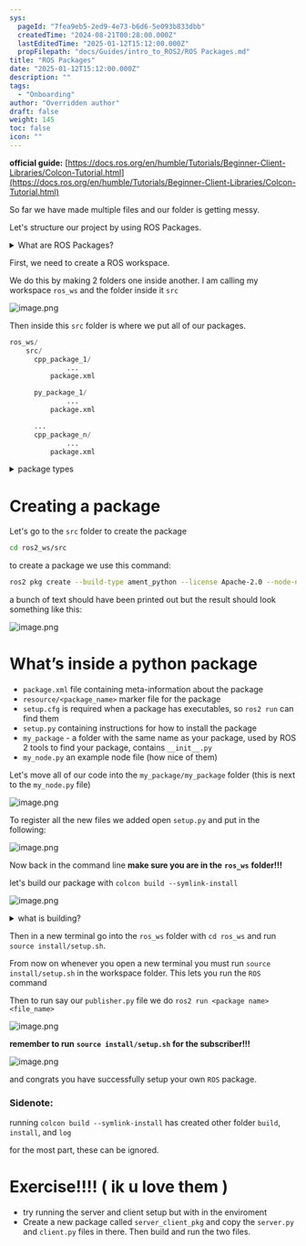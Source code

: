 ```yaml
---
sys:
  pageId: "7fea9eb5-2ed9-4e73-b6d6-5e093b833dbb"
  createdTime: "2024-08-21T00:28:00.000Z"
  lastEditedTime: "2025-01-12T15:12:00.000Z"
  propFilepath: "docs/Guides/intro_to_ROS2/ROS Packages.md"
title: "ROS Packages"
date: "2025-01-12T15:12:00.000Z"
description: ""
tags:
  - "Onboarding"
author: "Overridden author"
draft: false
weight: 145
toc: false
icon: ""
---
```


**official guide:** [https://docs.ros.org/en/humble/Tutorials/Beginner-Client-Libraries/Colcon-Tutorial.html](https://docs.ros.org/en/humble/Tutorials/Beginner-Client-Libraries/Colcon-Tutorial.html)

So far we have made multiple files and our folder is getting messy.

Let's structure our project by using ROS Packages.

<details>

<summary>What are ROS Packages?</summary>

ROS Packages are, as the name implies, packages of code that are highly sharable between ROS developers.

They consist of a folder, `package.xml` file, and source code

```python
      cpp_package_1/
		      ... imagine much code files here ..
          package.xml
```

</details>

First, we need to create a ROS workspace.

We do this by making 2 folders one inside another. I am calling my workspace `ros_ws` and the folder inside it `src`

![image.png](https://prod-files-secure.s3.us-west-2.amazonaws.com/d518164a-d88e-44d1-a4ee-3adb3bd8bce0/70706947-fd18-4537-a67b-e12946812d31/image.png?X-Amz-Algorithm=AWS4-HMAC-SHA256&X-Amz-Content-Sha256=UNSIGNED-PAYLOAD&X-Amz-Credential=ASIAZI2LB466QGDYL63Z%2F20250317%2Fus-west-2%2Fs3%2Faws4_request&X-Amz-Date=20250317T032252Z&X-Amz-Expires=3600&X-Amz-Security-Token=IQoJb3JpZ2luX2VjEOP%2F%2F%2F%2F%2F%2F%2F%2F%2F%2FwEaCXVzLXdlc3QtMiJHMEUCIQD%2F1pwC2HiHzac%2BtJq01LKad5nJK6Uidk2OQSsm8zudVwIgDU8weZVTA61v5oASrjaSuDdWmqpX5BFA%2BIjbmKrjeVsq%2FwMIPBAAGgw2Mzc0MjMxODM4MDUiDEKZBKD%2BL5yjSkb7tCrcA9Sv0SU0XVVOXdKfLPn5vrSl4xfw4wTa3qJ5Vvu%2BKkZ5NvYRZagcBVtLmndOQBUBj%2Bdd6yQZPvbD%2Fd0WbiXJQ83nqgtdVAJmcXyV1c4%2Btx072J82lNgcl1%2BdZev1PZMSnuVDD%2F45XxpV4hcpVoPLWVESdtWPTtCyV4%2FEu0r8hCvZlk1dy%2Fh%2F2FBK0Bw8CsguBl9DQAeFUwcvKP8j4GRlDEaM7BKxGQ0WmdpLjWtXVR0QPqBn4DTW7VegWec%2F4JNqCEGCDu4q6fKBio7%2Fwz2nW3VKYV6KXlLGuJ5UQ65zvPQvIMYGMVtJBzzjntsjBAXK8cI6CEHO9Y5GIBeafj4JyuwYyEyTPBafsFpDq%2FsfmDxHpWdR2wmrFwiMfEFudeERL2J8TJVNdScSa60nrJjfwOUylebB5I8Tfi9l3VfDAFIAMY7VUgExLpbgcbVtzStLOwwaYYfR50wrxLjOgg2cYKPDhmu7lLez3c%2FHAgpO6n%2BFdDBewbgsjkYQVnc%2Fd5ZmVu4oMGxPmaSUeQTlBYZExHohBlpdS%2F7LTklUyOz%2BXjsX9v4QZqZcxa83D5a68Y6RoQN6QBzH8pauOnUHfnQOnX2kuSYLux5mb%2FU6b%2FJHVjQjPvaXWINyTtihGjmBMOea3r4GOqUBFQ4kFSH2ID%2FmhE9uJmeBlwO3%2FhdRFNVDjltDFJxBUtRCOpq4eFiP3LnmHyt2f2E67nQnX9W6GGz%2FzO1BQBD8un02c7rPcVALOi0S7n5ztrvzaJkdaa9em%2Bn871ennqQKxemdwpCHoOkb1zNUR3zWePlTsPorvCI0Nk1wQI1r1XcX1WJw4qBsveLtVNnxZ4zge8RdFJgjsHlRDudoFQ2DDDTs1x0a&X-Amz-Signature=b6e029d81f5c18aa2b0b99ba6042a03ed714b8d36f060c581a8d2bb37dda8d7a&X-Amz-SignedHeaders=host&x-id=GetObject)

Then inside this `src` folder is where we put all of our packages.

```python
ros_ws/
    src/
      cpp_package_1/
		      ...
          package.xml

      py_package_1/
		      ...
          package.xml

      ...
      cpp_package_n/
		      ...
          package.xml

```

<details>

<summary>package types</summary>

packages can be either `C++` or python.

the intern file structure is different for each but for this guide we will stick to creating python packages

</details>

# Creating a package

Let's go to the `src` folder to create the package

```bash
cd ros2_ws/src
```

to create a package we use this command:

```bash
ros2 pkg create --build-type ament_python --license Apache-2.0 --node-name my_node my_package
```

a bunch of text should have been printed out but the result should look something like this:

![image.png](https://prod-files-secure.s3.us-west-2.amazonaws.com/d518164a-d88e-44d1-a4ee-3adb3bd8bce0/e6cf1e3f-8512-4a3e-b131-079f800bf3e8/image.png?X-Amz-Algorithm=AWS4-HMAC-SHA256&X-Amz-Content-Sha256=UNSIGNED-PAYLOAD&X-Amz-Credential=ASIAZI2LB466QGDYL63Z%2F20250317%2Fus-west-2%2Fs3%2Faws4_request&X-Amz-Date=20250317T032252Z&X-Amz-Expires=3600&X-Amz-Security-Token=IQoJb3JpZ2luX2VjEOP%2F%2F%2F%2F%2F%2F%2F%2F%2F%2FwEaCXVzLXdlc3QtMiJHMEUCIQD%2F1pwC2HiHzac%2BtJq01LKad5nJK6Uidk2OQSsm8zudVwIgDU8weZVTA61v5oASrjaSuDdWmqpX5BFA%2BIjbmKrjeVsq%2FwMIPBAAGgw2Mzc0MjMxODM4MDUiDEKZBKD%2BL5yjSkb7tCrcA9Sv0SU0XVVOXdKfLPn5vrSl4xfw4wTa3qJ5Vvu%2BKkZ5NvYRZagcBVtLmndOQBUBj%2Bdd6yQZPvbD%2Fd0WbiXJQ83nqgtdVAJmcXyV1c4%2Btx072J82lNgcl1%2BdZev1PZMSnuVDD%2F45XxpV4hcpVoPLWVESdtWPTtCyV4%2FEu0r8hCvZlk1dy%2Fh%2F2FBK0Bw8CsguBl9DQAeFUwcvKP8j4GRlDEaM7BKxGQ0WmdpLjWtXVR0QPqBn4DTW7VegWec%2F4JNqCEGCDu4q6fKBio7%2Fwz2nW3VKYV6KXlLGuJ5UQ65zvPQvIMYGMVtJBzzjntsjBAXK8cI6CEHO9Y5GIBeafj4JyuwYyEyTPBafsFpDq%2FsfmDxHpWdR2wmrFwiMfEFudeERL2J8TJVNdScSa60nrJjfwOUylebB5I8Tfi9l3VfDAFIAMY7VUgExLpbgcbVtzStLOwwaYYfR50wrxLjOgg2cYKPDhmu7lLez3c%2FHAgpO6n%2BFdDBewbgsjkYQVnc%2Fd5ZmVu4oMGxPmaSUeQTlBYZExHohBlpdS%2F7LTklUyOz%2BXjsX9v4QZqZcxa83D5a68Y6RoQN6QBzH8pauOnUHfnQOnX2kuSYLux5mb%2FU6b%2FJHVjQjPvaXWINyTtihGjmBMOea3r4GOqUBFQ4kFSH2ID%2FmhE9uJmeBlwO3%2FhdRFNVDjltDFJxBUtRCOpq4eFiP3LnmHyt2f2E67nQnX9W6GGz%2FzO1BQBD8un02c7rPcVALOi0S7n5ztrvzaJkdaa9em%2Bn871ennqQKxemdwpCHoOkb1zNUR3zWePlTsPorvCI0Nk1wQI1r1XcX1WJw4qBsveLtVNnxZ4zge8RdFJgjsHlRDudoFQ2DDDTs1x0a&X-Amz-Signature=b1773d7f69341df63d54135539f0f88739cd341be40863c2494ec704229218cd&X-Amz-SignedHeaders=host&x-id=GetObject)

# What’s inside a python package

- `package.xml` file containing meta-information about the package
- `resource/<package_name>` marker file for the package
- `setup.cfg` is required when a package has executables, so `ros2 run` can find them
- `setup.py` containing instructions for how to install the package
- `my_package` - a folder with the same name as your package, used by ROS 2 tools to find your package, contains `__init__.py`
- `my_node.py` an example node file (how nice of them)

Let's move all of our code into the `my_package/my_package` folder (this is next to the `my_node.py` file)

![image.png](https://prod-files-secure.s3.us-west-2.amazonaws.com/d518164a-d88e-44d1-a4ee-3adb3bd8bce0/9ce58f11-0da9-4d3e-b86d-506a9685d378/image.png?X-Amz-Algorithm=AWS4-HMAC-SHA256&X-Amz-Content-Sha256=UNSIGNED-PAYLOAD&X-Amz-Credential=ASIAZI2LB466QGDYL63Z%2F20250317%2Fus-west-2%2Fs3%2Faws4_request&X-Amz-Date=20250317T032253Z&X-Amz-Expires=3600&X-Amz-Security-Token=IQoJb3JpZ2luX2VjEOP%2F%2F%2F%2F%2F%2F%2F%2F%2F%2FwEaCXVzLXdlc3QtMiJHMEUCIQD%2F1pwC2HiHzac%2BtJq01LKad5nJK6Uidk2OQSsm8zudVwIgDU8weZVTA61v5oASrjaSuDdWmqpX5BFA%2BIjbmKrjeVsq%2FwMIPBAAGgw2Mzc0MjMxODM4MDUiDEKZBKD%2BL5yjSkb7tCrcA9Sv0SU0XVVOXdKfLPn5vrSl4xfw4wTa3qJ5Vvu%2BKkZ5NvYRZagcBVtLmndOQBUBj%2Bdd6yQZPvbD%2Fd0WbiXJQ83nqgtdVAJmcXyV1c4%2Btx072J82lNgcl1%2BdZev1PZMSnuVDD%2F45XxpV4hcpVoPLWVESdtWPTtCyV4%2FEu0r8hCvZlk1dy%2Fh%2F2FBK0Bw8CsguBl9DQAeFUwcvKP8j4GRlDEaM7BKxGQ0WmdpLjWtXVR0QPqBn4DTW7VegWec%2F4JNqCEGCDu4q6fKBio7%2Fwz2nW3VKYV6KXlLGuJ5UQ65zvPQvIMYGMVtJBzzjntsjBAXK8cI6CEHO9Y5GIBeafj4JyuwYyEyTPBafsFpDq%2FsfmDxHpWdR2wmrFwiMfEFudeERL2J8TJVNdScSa60nrJjfwOUylebB5I8Tfi9l3VfDAFIAMY7VUgExLpbgcbVtzStLOwwaYYfR50wrxLjOgg2cYKPDhmu7lLez3c%2FHAgpO6n%2BFdDBewbgsjkYQVnc%2Fd5ZmVu4oMGxPmaSUeQTlBYZExHohBlpdS%2F7LTklUyOz%2BXjsX9v4QZqZcxa83D5a68Y6RoQN6QBzH8pauOnUHfnQOnX2kuSYLux5mb%2FU6b%2FJHVjQjPvaXWINyTtihGjmBMOea3r4GOqUBFQ4kFSH2ID%2FmhE9uJmeBlwO3%2FhdRFNVDjltDFJxBUtRCOpq4eFiP3LnmHyt2f2E67nQnX9W6GGz%2FzO1BQBD8un02c7rPcVALOi0S7n5ztrvzaJkdaa9em%2Bn871ennqQKxemdwpCHoOkb1zNUR3zWePlTsPorvCI0Nk1wQI1r1XcX1WJw4qBsveLtVNnxZ4zge8RdFJgjsHlRDudoFQ2DDDTs1x0a&X-Amz-Signature=c9f626bc3dc3da758ac71f31834cc9917bd0c2510e31eeb4586db5c6b0b4dcac&X-Amz-SignedHeaders=host&x-id=GetObject)

To register all the new files we added open `setup.py` and put in the following:

![image.png](https://prod-files-secure.s3.us-west-2.amazonaws.com/d518164a-d88e-44d1-a4ee-3adb3bd8bce0/1cd7c262-4cae-4496-9d75-c178537d24a2/image.png?X-Amz-Algorithm=AWS4-HMAC-SHA256&X-Amz-Content-Sha256=UNSIGNED-PAYLOAD&X-Amz-Credential=ASIAZI2LB466QGDYL63Z%2F20250317%2Fus-west-2%2Fs3%2Faws4_request&X-Amz-Date=20250317T032252Z&X-Amz-Expires=3600&X-Amz-Security-Token=IQoJb3JpZ2luX2VjEOP%2F%2F%2F%2F%2F%2F%2F%2F%2F%2FwEaCXVzLXdlc3QtMiJHMEUCIQD%2F1pwC2HiHzac%2BtJq01LKad5nJK6Uidk2OQSsm8zudVwIgDU8weZVTA61v5oASrjaSuDdWmqpX5BFA%2BIjbmKrjeVsq%2FwMIPBAAGgw2Mzc0MjMxODM4MDUiDEKZBKD%2BL5yjSkb7tCrcA9Sv0SU0XVVOXdKfLPn5vrSl4xfw4wTa3qJ5Vvu%2BKkZ5NvYRZagcBVtLmndOQBUBj%2Bdd6yQZPvbD%2Fd0WbiXJQ83nqgtdVAJmcXyV1c4%2Btx072J82lNgcl1%2BdZev1PZMSnuVDD%2F45XxpV4hcpVoPLWVESdtWPTtCyV4%2FEu0r8hCvZlk1dy%2Fh%2F2FBK0Bw8CsguBl9DQAeFUwcvKP8j4GRlDEaM7BKxGQ0WmdpLjWtXVR0QPqBn4DTW7VegWec%2F4JNqCEGCDu4q6fKBio7%2Fwz2nW3VKYV6KXlLGuJ5UQ65zvPQvIMYGMVtJBzzjntsjBAXK8cI6CEHO9Y5GIBeafj4JyuwYyEyTPBafsFpDq%2FsfmDxHpWdR2wmrFwiMfEFudeERL2J8TJVNdScSa60nrJjfwOUylebB5I8Tfi9l3VfDAFIAMY7VUgExLpbgcbVtzStLOwwaYYfR50wrxLjOgg2cYKPDhmu7lLez3c%2FHAgpO6n%2BFdDBewbgsjkYQVnc%2Fd5ZmVu4oMGxPmaSUeQTlBYZExHohBlpdS%2F7LTklUyOz%2BXjsX9v4QZqZcxa83D5a68Y6RoQN6QBzH8pauOnUHfnQOnX2kuSYLux5mb%2FU6b%2FJHVjQjPvaXWINyTtihGjmBMOea3r4GOqUBFQ4kFSH2ID%2FmhE9uJmeBlwO3%2FhdRFNVDjltDFJxBUtRCOpq4eFiP3LnmHyt2f2E67nQnX9W6GGz%2FzO1BQBD8un02c7rPcVALOi0S7n5ztrvzaJkdaa9em%2Bn871ennqQKxemdwpCHoOkb1zNUR3zWePlTsPorvCI0Nk1wQI1r1XcX1WJw4qBsveLtVNnxZ4zge8RdFJgjsHlRDudoFQ2DDDTs1x0a&X-Amz-Signature=b87295cbe922c4155b107d32f3699908f26b8541b0d547e296e613bb97089be5&X-Amz-SignedHeaders=host&x-id=GetObject)

Now back in the command line **make sure you are in the** **`ros_ws`** **folder!!!**

let's build our package with `colcon build --symlink-install`

![image.png](https://prod-files-secure.s3.us-west-2.amazonaws.com/d518164a-d88e-44d1-a4ee-3adb3bd8bce0/2f2a0d27-b173-48fd-b189-5f5c0ce65619/image.png?X-Amz-Algorithm=AWS4-HMAC-SHA256&X-Amz-Content-Sha256=UNSIGNED-PAYLOAD&X-Amz-Credential=ASIAZI2LB466QGDYL63Z%2F20250317%2Fus-west-2%2Fs3%2Faws4_request&X-Amz-Date=20250317T032252Z&X-Amz-Expires=3600&X-Amz-Security-Token=IQoJb3JpZ2luX2VjEOP%2F%2F%2F%2F%2F%2F%2F%2F%2F%2FwEaCXVzLXdlc3QtMiJHMEUCIQD%2F1pwC2HiHzac%2BtJq01LKad5nJK6Uidk2OQSsm8zudVwIgDU8weZVTA61v5oASrjaSuDdWmqpX5BFA%2BIjbmKrjeVsq%2FwMIPBAAGgw2Mzc0MjMxODM4MDUiDEKZBKD%2BL5yjSkb7tCrcA9Sv0SU0XVVOXdKfLPn5vrSl4xfw4wTa3qJ5Vvu%2BKkZ5NvYRZagcBVtLmndOQBUBj%2Bdd6yQZPvbD%2Fd0WbiXJQ83nqgtdVAJmcXyV1c4%2Btx072J82lNgcl1%2BdZev1PZMSnuVDD%2F45XxpV4hcpVoPLWVESdtWPTtCyV4%2FEu0r8hCvZlk1dy%2Fh%2F2FBK0Bw8CsguBl9DQAeFUwcvKP8j4GRlDEaM7BKxGQ0WmdpLjWtXVR0QPqBn4DTW7VegWec%2F4JNqCEGCDu4q6fKBio7%2Fwz2nW3VKYV6KXlLGuJ5UQ65zvPQvIMYGMVtJBzzjntsjBAXK8cI6CEHO9Y5GIBeafj4JyuwYyEyTPBafsFpDq%2FsfmDxHpWdR2wmrFwiMfEFudeERL2J8TJVNdScSa60nrJjfwOUylebB5I8Tfi9l3VfDAFIAMY7VUgExLpbgcbVtzStLOwwaYYfR50wrxLjOgg2cYKPDhmu7lLez3c%2FHAgpO6n%2BFdDBewbgsjkYQVnc%2Fd5ZmVu4oMGxPmaSUeQTlBYZExHohBlpdS%2F7LTklUyOz%2BXjsX9v4QZqZcxa83D5a68Y6RoQN6QBzH8pauOnUHfnQOnX2kuSYLux5mb%2FU6b%2FJHVjQjPvaXWINyTtihGjmBMOea3r4GOqUBFQ4kFSH2ID%2FmhE9uJmeBlwO3%2FhdRFNVDjltDFJxBUtRCOpq4eFiP3LnmHyt2f2E67nQnX9W6GGz%2FzO1BQBD8un02c7rPcVALOi0S7n5ztrvzaJkdaa9em%2Bn871ennqQKxemdwpCHoOkb1zNUR3zWePlTsPorvCI0Nk1wQI1r1XcX1WJw4qBsveLtVNnxZ4zge8RdFJgjsHlRDudoFQ2DDDTs1x0a&X-Amz-Signature=c539ea99f56c29a0c67859cc5f7b263ac501a047d200992c709c74437df7fdcd&X-Amz-SignedHeaders=host&x-id=GetObject)

<details>

<summary>what is building?</summary>

if you are a CS major at Rose-Hulman you will learn the answer to this in CSSE132

but TLDR; is it combines all the code files into one program that can be run easily 

</details>

Then in a new terminal go into the `ros_ws` folder with `cd ros_ws` and run `source install/setup.sh`. 

From now on whenever you open a new terminal you must run `source install/setup.sh` in the workspace folder. This lets you run the `ROS` command

Then to run say our `publisher.py` file we do `ros2 run <package name> <file_name>`

![image.png](https://prod-files-secure.s3.us-west-2.amazonaws.com/d518164a-d88e-44d1-a4ee-3adb3bd8bce0/4f4b1219-3a44-4632-aa0a-ce3471699f59/image.png?X-Amz-Algorithm=AWS4-HMAC-SHA256&X-Amz-Content-Sha256=UNSIGNED-PAYLOAD&X-Amz-Credential=ASIAZI2LB466QGDYL63Z%2F20250317%2Fus-west-2%2Fs3%2Faws4_request&X-Amz-Date=20250317T032253Z&X-Amz-Expires=3600&X-Amz-Security-Token=IQoJb3JpZ2luX2VjEOP%2F%2F%2F%2F%2F%2F%2F%2F%2F%2FwEaCXVzLXdlc3QtMiJHMEUCIQD%2F1pwC2HiHzac%2BtJq01LKad5nJK6Uidk2OQSsm8zudVwIgDU8weZVTA61v5oASrjaSuDdWmqpX5BFA%2BIjbmKrjeVsq%2FwMIPBAAGgw2Mzc0MjMxODM4MDUiDEKZBKD%2BL5yjSkb7tCrcA9Sv0SU0XVVOXdKfLPn5vrSl4xfw4wTa3qJ5Vvu%2BKkZ5NvYRZagcBVtLmndOQBUBj%2Bdd6yQZPvbD%2Fd0WbiXJQ83nqgtdVAJmcXyV1c4%2Btx072J82lNgcl1%2BdZev1PZMSnuVDD%2F45XxpV4hcpVoPLWVESdtWPTtCyV4%2FEu0r8hCvZlk1dy%2Fh%2F2FBK0Bw8CsguBl9DQAeFUwcvKP8j4GRlDEaM7BKxGQ0WmdpLjWtXVR0QPqBn4DTW7VegWec%2F4JNqCEGCDu4q6fKBio7%2Fwz2nW3VKYV6KXlLGuJ5UQ65zvPQvIMYGMVtJBzzjntsjBAXK8cI6CEHO9Y5GIBeafj4JyuwYyEyTPBafsFpDq%2FsfmDxHpWdR2wmrFwiMfEFudeERL2J8TJVNdScSa60nrJjfwOUylebB5I8Tfi9l3VfDAFIAMY7VUgExLpbgcbVtzStLOwwaYYfR50wrxLjOgg2cYKPDhmu7lLez3c%2FHAgpO6n%2BFdDBewbgsjkYQVnc%2Fd5ZmVu4oMGxPmaSUeQTlBYZExHohBlpdS%2F7LTklUyOz%2BXjsX9v4QZqZcxa83D5a68Y6RoQN6QBzH8pauOnUHfnQOnX2kuSYLux5mb%2FU6b%2FJHVjQjPvaXWINyTtihGjmBMOea3r4GOqUBFQ4kFSH2ID%2FmhE9uJmeBlwO3%2FhdRFNVDjltDFJxBUtRCOpq4eFiP3LnmHyt2f2E67nQnX9W6GGz%2FzO1BQBD8un02c7rPcVALOi0S7n5ztrvzaJkdaa9em%2Bn871ennqQKxemdwpCHoOkb1zNUR3zWePlTsPorvCI0Nk1wQI1r1XcX1WJw4qBsveLtVNnxZ4zge8RdFJgjsHlRDudoFQ2DDDTs1x0a&X-Amz-Signature=bf4e7875eb16bb2563cb71d97a147a37d819a5a6d050c5cf1d2a0ab14bc9db1c&X-Amz-SignedHeaders=host&x-id=GetObject)

**remember to run** **`source install/setup.sh`** **for the subscriber!!!**

![image.png](https://prod-files-secure.s3.us-west-2.amazonaws.com/d518164a-d88e-44d1-a4ee-3adb3bd8bce0/02121119-dad4-49ec-8356-c956108b4243/image.png?X-Amz-Algorithm=AWS4-HMAC-SHA256&X-Amz-Content-Sha256=UNSIGNED-PAYLOAD&X-Amz-Credential=ASIAZI2LB466QGDYL63Z%2F20250317%2Fus-west-2%2Fs3%2Faws4_request&X-Amz-Date=20250317T032253Z&X-Amz-Expires=3600&X-Amz-Security-Token=IQoJb3JpZ2luX2VjEOP%2F%2F%2F%2F%2F%2F%2F%2F%2F%2FwEaCXVzLXdlc3QtMiJHMEUCIQD%2F1pwC2HiHzac%2BtJq01LKad5nJK6Uidk2OQSsm8zudVwIgDU8weZVTA61v5oASrjaSuDdWmqpX5BFA%2BIjbmKrjeVsq%2FwMIPBAAGgw2Mzc0MjMxODM4MDUiDEKZBKD%2BL5yjSkb7tCrcA9Sv0SU0XVVOXdKfLPn5vrSl4xfw4wTa3qJ5Vvu%2BKkZ5NvYRZagcBVtLmndOQBUBj%2Bdd6yQZPvbD%2Fd0WbiXJQ83nqgtdVAJmcXyV1c4%2Btx072J82lNgcl1%2BdZev1PZMSnuVDD%2F45XxpV4hcpVoPLWVESdtWPTtCyV4%2FEu0r8hCvZlk1dy%2Fh%2F2FBK0Bw8CsguBl9DQAeFUwcvKP8j4GRlDEaM7BKxGQ0WmdpLjWtXVR0QPqBn4DTW7VegWec%2F4JNqCEGCDu4q6fKBio7%2Fwz2nW3VKYV6KXlLGuJ5UQ65zvPQvIMYGMVtJBzzjntsjBAXK8cI6CEHO9Y5GIBeafj4JyuwYyEyTPBafsFpDq%2FsfmDxHpWdR2wmrFwiMfEFudeERL2J8TJVNdScSa60nrJjfwOUylebB5I8Tfi9l3VfDAFIAMY7VUgExLpbgcbVtzStLOwwaYYfR50wrxLjOgg2cYKPDhmu7lLez3c%2FHAgpO6n%2BFdDBewbgsjkYQVnc%2Fd5ZmVu4oMGxPmaSUeQTlBYZExHohBlpdS%2F7LTklUyOz%2BXjsX9v4QZqZcxa83D5a68Y6RoQN6QBzH8pauOnUHfnQOnX2kuSYLux5mb%2FU6b%2FJHVjQjPvaXWINyTtihGjmBMOea3r4GOqUBFQ4kFSH2ID%2FmhE9uJmeBlwO3%2FhdRFNVDjltDFJxBUtRCOpq4eFiP3LnmHyt2f2E67nQnX9W6GGz%2FzO1BQBD8un02c7rPcVALOi0S7n5ztrvzaJkdaa9em%2Bn871ennqQKxemdwpCHoOkb1zNUR3zWePlTsPorvCI0Nk1wQI1r1XcX1WJw4qBsveLtVNnxZ4zge8RdFJgjsHlRDudoFQ2DDDTs1x0a&X-Amz-Signature=b3ef409545878d0ee1f6bea16bfa7db9123cb805b333aa6e4d4fdb24565611d5&X-Amz-SignedHeaders=host&x-id=GetObject)

and congrats you have successfully setup your own `ROS` package.

### Sidenote:

running `colcon build --symlink-install` has created other folder `build`, `install`, and `log`

for the most part, these can be ignored.

# Exercise!!!! ( ik u love them )

- try running the server and client setup but with in the enviroment
- Create a new package called `server_client_pkg` and copy the `server.py` and `client.py` files in there. Then build and run the two files.
